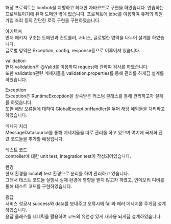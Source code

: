 해당 프로젝트는 lombok을 지향하고 최대한 자바코드로 구현을 하였습니다.
연습하는 프로젝트이기에 유저 도메인 밖에 없습니다.
프로젝트에 jdbc를 이용하여 유저의 회원가입 조회 등의 간단한 로직 구현을 구현하였습니다.  


아키텍쳐  
먼저 패키지 구조는 도메인과 컨트롤러, 서비스, 글로벌한 영역을 나누어 설계를 하였습니다.  
글로벌 영역은 Exception, config, response등으로 이루어져 있습니다.  

validation  
현재 validation은 @Valid를 이용하여 request에 관하여 검사를 하였습니다.  
또한 validation관련 메세지들을 validation.properties를 통해 관리를 하게끔 설계를 하였습니다.  

Exception  
Exception은 RuntimeException을 상속받은 커스텀 클래스를 통해 관리하고자 설계를 하였습니다.  
또한 해당 오류들에 대하여 GlobalExceptionHandler을 두어 해당 예외들을 처리하고 하였습니다.  

메세지 처리  
MessageDatasource를 통해 메세지들을 따로 관리를 하고 있으며 여기에 국제화 관련 코드들을 추가할 예정입니다.  

테스트 코드  
controller에 대한 unit test, Integration test이 작성되어있습니다.  
 
환경  
현재 환경을 local과 test 환경으로 분리를 하여 관리하고 있습니다.  
그래서 테스트 코드들 실행시 실제 환경에 영향을 받지 않고자 하였고, 인메모리 디비를 통해 테스트 코드를 구현하였습니다.  

응답  
서비스 성공시 success와 data를 보내주고 오류시에 fail과 에러 메세지를 주게끔 설계하였습니다.  
응답 클래스를 제네릭을 활용하여 코드의 유연성 있게 재사용 되게끔 설계하였습니다.  
